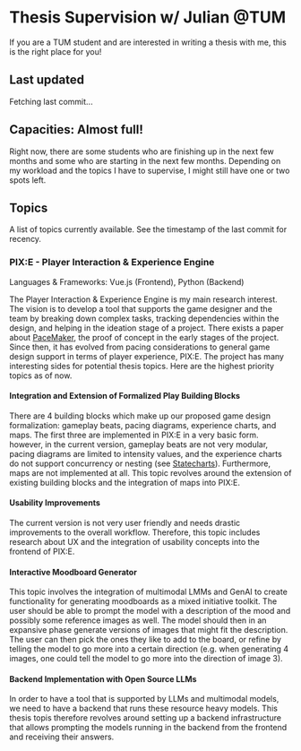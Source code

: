 <script>
  async function fetchLastCommit() {
    const repo = "YOUR-USERNAME/YOUR-REPO"; // Replace with your repo
    const response = await fetch(`https://api.github.com/repos/${repo}/commits`);
    const data = await response.json();
    
    if (data && data.length > 0) {
      const lastCommitDate = new Date(data[0].commit.committer.date).toLocaleString();
      document.getElementById("last-commit").innerText = `Last Commit: ${lastCommitDate}`;
    }
  }

  fetchLastCommit();
</script>

# Thesis Supervision w/ Julian @TUM
If you are a TUM student and are interested in writing a thesis with me, this is the right place for you!

## Last updated
<p id="last-commit">Fetching last commit...</p>

## Capacities: Almost full!
Right now, there are some students who are finishing up in the next few months and some who are starting in the next few months. Depending on my workload and the topics I have to supervise, I might still have one or two spots left.

## Topics
A list of topics currently available. See the timestamp of the last commit for recency.

### PIX:E - Player Interaction & Experience Engine
Languages & Frameworks: Vue.js (Frontend), Python (Backend)

The Player Interaction & Experience Engine is my main research interest. The vision is to develop a tool that supports the game designer and the team by breaking down complex tasks, tracking dependencies within the design, and helping in the ideation stage of a project. There exists a paper about [PaceMaker], the proof of concept in the early stages of the project. Since then, it has evolved from pacing considerations to general game design support in terms of player experience, PIX:E. The project has many interesting sides for potential thesis topics. Here are the highest priority topics as of now.

#### Integration and Extension of Formalized Play Building Blocks
There are 4 building blocks which make up our proposed game design formalization: gameplay beats, pacing diagrams, experience charts, and maps. The first three are implemented in PIX:E in a very basic form. however, in the current version, gameplay beats are not very modular, pacing diagrams are limited to intensity values, and the experience charts do not support concurrency or nesting (see [Statecharts]). Furthermore, maps are not implemented at all. This topic revolves around the extension of existing building blocks and the integration of maps into PIX:E.

#### Usability Improvements
The current version is not very user friendly and needs drastic improvements to the overall workflow. Therefore, this topic includes research about UX and the integration of usability concepts into the frontend of PIX:E.

#### Interactive Moodboard Generator
This topic involves the integration of multimodal LMMs and GenAI to create functionality for generating moodboards as a mixed initiative toolkit. The user should be able to prompt the model with a description of the mood and possibly some reference images as well. The model should then in an expansive phase generate versions of images that might fit the description. The user can then pick the ones they like to add to the board, or refine by telling the model to go more into a certain direction (e.g. when generating 4 images, one could tell the model to go more into the direction of image 3).

#### Backend Implementation with Open Source LLMs
In order to have a tool that is supported by LLMs and multimodal models, we need to have a backend that runs these resource heavy models. This thesis topis therefore revolves around setting up a backend infrastructure that allows prompting the models running in the backend from the frontend and receiving their answers.

[PaceMaker]: https://arxiv.org/pdf/2408.15001
[Statecharts]: https://pdf.sciencedirectassets.com/271600/1-s2.0-S0167642300X00603/1-s2.0-0167642387900359/main.pdf?X-Amz-Security-Token=IQoJb3JpZ2luX2VjEPb%2F%2F%2F%2F%2F%2F%2F%2F%2F%2FwEaCXVzLWVhc3QtMSJGMEQCIG%2B3E8u3npMdNkQ8ZXTuFqiZzAeZO%2FDC%2BQpZiTahXyvGAiBW4akoY7nJN4jDo2JzfLcr7JmZ4yb8Dvnw58njUEOlNCqzBQhPEAUaDDA1OTAwMzU0Njg2NSIMANozGLvrDqZwwBNBKpAFDXdV0rUWdJ9FjJjFBD80lDNQ6ZBKbh9awpCgljCs0xFSFTjBhxoucdBeUJTVo3NnR%2Byw%2FSN6TCKceVAjZ0eZIaILIRc4kv9agmDRxRr5%2FyYDfvGicYNd8nVgx2l2%2B39Rn6AJZwe4LtlNsa64TKSqWLeoazoktZJ6kn0MF3g1M98yeREaraoAZog6BOJSBHx7g7DqWRneV4oiYBhpHgj1VQyWXCRkpsCzRDEXgjIbXQ5d5FsJ%2FuWX5gbeZQrgu%2B4Vfh4E%2FbYbKQKUVknPeZJgNCdiAgq2N6wu%2BW8utTys7GhwEq9wqTVGl0mFx9Y%2Fc4S3NJHCxZVSeTwXWzuizsQo75%2Bqw3NjjESGcH3YeoSTV4OP686nlXNDafLbUfpbC68ieXGAIMCusjM%2F0Oh4DgpxrxmdCxTsHb9FLIg%2F4A2WaDO4ceXRCvxsijgSW4IUoM%2BqtdBxXKOupdZ%2BxF9eugSZXzVOSvcmof2TdPcx1hlilUIxixyTHU7RjKF0QR5rPmKP7NIdo2VxhWoOpnvvQWCZ8itlwcYDZwiW8uAo0QK3M6Zd9iZ5xDnk%2BhTju4GD%2Bp0gck%2FwAEt26ELzVAshr%2BqA0uLZWvrbodQyid%2BXNxg4h%2FjkxqTlLl98KycC9gUmxpFdCpMJ9CgsTAz2ZsV%2Fuf3rMshuyGB9P1uiWJqNm8Np01CCzYtVj%2Fjyv%2BmiqB7%2FXyIYCkGPCe86%2B9iHhttgUU2lJOGx%2B5zpkNearoqFVL2LD%2B7OCyr6JsZkkIuQnh3Jj9HOTSHl1AMsIxBexXeFeY1HMGRCM7eGgVO44r9AzSmmAo8cAguzFSKy4FyRXhqJuSXkCPzgWx4smLgg7MUEUP3ilnvjIxxWVW13kVM72x1blL0w6qXivgY6sgE1yqzn6hm4V1pn18dwQ3LsQXufubWSWWKZGmwdeC2bYODz1aKkQQwH%2BSJ2fr0kmj6nyO2rcJqDGzDviM2XQA4AsRecXqxW4Ylc%2F5kRnoPBPsKH%2BUsbfMRb7mxyva3mAIneD%2BKjbmyLt13z0n6Yw1VwUb%2Boq5kWR9fi7KKV2YvsZE3jyDO6HQNepMuuzOiu2ZFJuoz7a0gSffDoyA5WIknig0y0HMCKkpyrwpfbzLgXhRjL&X-Amz-Algorithm=AWS4-HMAC-SHA256&X-Amz-Date=20250317T221407Z&X-Amz-SignedHeaders=host&X-Amz-Expires=300&X-Amz-Credential=ASIAQ3PHCVTYTTXUKGLF%2F20250317%2Fus-east-1%2Fs3%2Faws4_request&X-Amz-Signature=34b5b49566800155ade69c45eb9e6ee1d85b97037af9a90126386670928a126c&hash=2e4380844e01bd54860f82d059a8262d75840845abb5f6d508f035f72a4a6cab&host=68042c943591013ac2b2430a89b270f6af2c76d8dfd086a07176afe7c76c2c61&pii=0167642387900359&tid=spdf-59fb33b3-2c9e-4744-90db-2a7af20ab09c&sid=c579ec882997a84a1d78cd24a183f0e75291gxrqb&type=client&tsoh=d3d3LnNjaWVuY2VkaXJlY3QuY29t&rh=d3d3LnNjaWVuY2VkaXJlY3QuY29t&ua=1e0359535f080054515b07&rr=921fd769cfb3d298&cc=de

